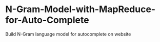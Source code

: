 # N-Gram-Model-with-MapReduce-for-Auto-Complete
Build N-Gram language model for autocomplete on website
